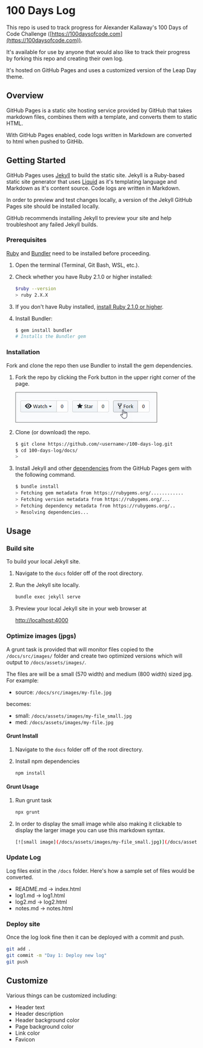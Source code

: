 # 100 Days Log

This repo is used to track progress for Alexander Kallaway's 100 Days of Code Challenge ([https://100daysofcode.com](https://100daysofcode.com)).

It's available for use by anyone that would also like to track their progress by forking this repo and creating their own log.

It's hosted on GitHub Pages and uses a customized version of the Leap Day theme.

## Overview

GitHub Pages is a static site hosting service provided by GitHub that takes markdown files, combines them with a template, and converts them to static HTML.

With GitHub Pages enabled, code logs written in Markdown are converted to html when pushed to GitHib.

## Getting Started

GitHub Pages uses [Jekyll](https://jekyllrb.com/) to build the static site. Jekyll is a Ruby-based static site generator that uses [Liquid](https://jekyllrb.com/docs/liquid/) as it's templating language and Markdown as it's content source. Code logs are written in Markdown.

In order to preview and test changes locally, a version of the Jekyll GitHub Pages site should be installed locally.

GitHub recommends installing Jekyll to preview your site and help troubleshoot any failed Jekyll builds.

### Prerequisites

[Ruby](https://www.ruby-lang.org/) and [Bundler](http://bundler.io/) need to be installed before proceeding.

1. Open the terminal (Terminal, Git Bash, WSL, etc.).
2. Check whether you have Ruby 2.1.0 or higher installed:

   ```bash
   $ruby --version
   > ruby 2.X.X
   ```

3. If you don't have Ruby installed, [install Ruby 2.1.0 or higher](https://www.ruby-lang.org/en/downloads/).
4. Install Bundler:

   ```bash
   $ gem install bundler
   # Installs the Bundler gem
   ```

### Installation

Fork and clone the repo then use Bundler to install the gem dependencies.

1. Fork the repo by clicking the Fork button in the upper right corner of the page.

    ![Fork button](./docs/src/fixed/fork.jpg)

2. Clone (or download) the repo.

    ```bash
    $ git clone https://github.com/<username>/100-days-log.git
    $ cd 100-days-log/docs/
    >
    ```

3. Install Jekyll and other [dependencies](https://pages.github.com/versions/) from the GitHub Pages gem with the following command.

    ```bash
    $ bundle install
    > Fetching gem metadata from https://rubygems.org/............
    > Fetching version metadata from https://rubygems.org/...
    > Fetching dependency metadata from https://rubygems.org/..
    > Resolving dependencies...

## Usage

### Build site

To build your local Jekyll site.

1. Navigate to the `docs` folder off of the root directory.
2. Run the Jekyll site locally.

    ```bash
    bundle exec jekyll serve
    ```

3. Preview your local Jekyll site in your web browser at

     [http://localhost:4000](http://localhost:4000)

### Optimize images (jpgs)

A grunt task is provided that will monitor files copied to the `/docs/src/images/` folder and create two optimized versions which will output to `/docs/assets/images/`.

The files are will be a small (570 width) and medium (800 width) sized jpg. For example:

- source: `/docs/src/images/my-file.jpg`

becomes: 

- small: `/docs/assets/images/my-file_small.jpg`
- med: `/docs/assets/images/my-file.jpg`

#### Grunt Install

1. Navigate to the `docs` folder off of the root directory.
2. Install npm dependencies

    ```bash
    npm install
    ```

#### Grunt Usage

1. Run grunt task

    ```bash
    npx grunt
    ```

2. In order to display the small image while also making it clickable to display the larger image you can use this markdown syntax.

    ```bash
    [![small image](/docs/assets/images/my-file_small.jpg)](/docs/assets/images/my-file.jpg)
    ```

### Update Log

Log files exist in the `/docs` folder. Here's how a sample set of files would be converted.

- README.md -> index.html
- log1.md -> log1.html
- log2.md -> log2.html
- notes.md -> notes.html

### Deploy site

Once the log look fine then it can be deployed with a commit and push.

```bash
git add .
git commit -m "Day 1: Deploy new log"
git push
```

## Customize

Various things can be customized including:

- Header text
- Header description
- Header background color
- Page background color
- Link color
- Favicon